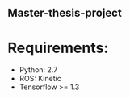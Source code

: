 ## Master-thesis-project

# Requirements:
   - Python: 2.7
   - ROS: Kinetic
   - Tensorflow >= 1.3
    
